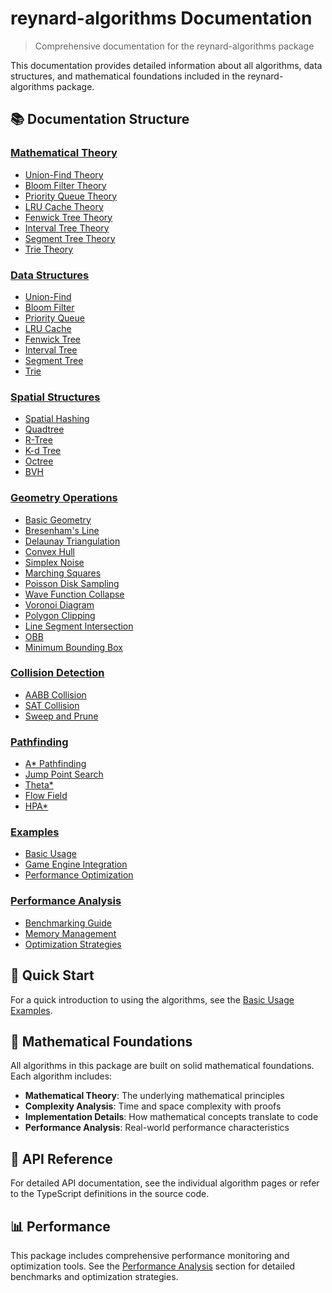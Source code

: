 # reynard-algorithms Documentation

> Comprehensive documentation for the reynard-algorithms package

This documentation provides detailed information about all algorithms, data structures, and mathematical foundations included in the reynard-algorithms package.

## 📚 Documentation Structure

### [Mathematical Theory](./mathematical-theory/)

- [Union-Find Theory](./mathematical-theory/union-find.md)
- [Bloom Filter Theory](./mathematical-theory/bloom-filter.md)
- [Priority Queue Theory](./mathematical-theory/priority-queue.md)
- [LRU Cache Theory](./mathematical-theory/lru-cache.md)
- [Fenwick Tree Theory](./mathematical-theory/fenwick-tree.md)
- [Interval Tree Theory](./mathematical-theory/interval-tree.md)
- [Segment Tree Theory](./mathematical-theory/segment-tree.md)
- [Trie Theory](./mathematical-theory/trie.md)

### [Data Structures](./algorithms/data-structures/)

- [Union-Find](./algorithms/data-structures/union-find.md)
- [Bloom Filter](./algorithms/data-structures/bloom-filter.md)
- [Priority Queue](./algorithms/data-structures/priority-queue.md)
- [LRU Cache](./algorithms/data-structures/lru-cache.md)
- [Fenwick Tree](./algorithms/data-structures/fenwick-tree.md)
- [Interval Tree](./algorithms/data-structures/interval-tree.md)
- [Segment Tree](./algorithms/data-structures/segment-tree.md)
- [Trie](./algorithms/data-structures/trie.md)

### [Spatial Structures](./algorithms/spatial-structures/)

- [Spatial Hashing](./algorithms/spatial-structures/spatial-hashing.md)
- [Quadtree](./algorithms/spatial-structures/quadtree.md)
- [R-Tree](./algorithms/spatial-structures/r-tree.md)
- [K-d Tree](./algorithms/spatial-structures/kdtree.md)
- [Octree](./algorithms/spatial-structures/octree.md)
- [BVH](./algorithms/spatial-structures/bvh.md)

### [Geometry Operations](./algorithms/geometry/)

- [Basic Geometry](./algorithms/geometry/basic-geometry.md)
- [Bresenham's Line](./algorithms/geometry/bresenham.md)
- [Delaunay Triangulation](./algorithms/geometry/delaunay.md)
- [Convex Hull](./algorithms/geometry/convex-hull.md)
- [Simplex Noise](./algorithms/geometry/simplex-noise.md)
- [Marching Squares](./algorithms/geometry/marching-squares.md)
- [Poisson Disk Sampling](./algorithms/geometry/poisson-disk.md)
- [Wave Function Collapse](./algorithms/geometry/wave-function-collapse.md)
- [Voronoi Diagram](./algorithms/geometry/voronoi.md)
- [Polygon Clipping](./algorithms/geometry/polygon-clipping.md)
- [Line Segment Intersection](./algorithms/geometry/line-intersection.md)
- [OBB](./algorithms/geometry/obb.md)
- [Minimum Bounding Box](./algorithms/geometry/min-bounding-box.md)

### [Collision Detection](./algorithms/collision-detection/)

- [AABB Collision](./algorithms/collision-detection/aabb.md)
- [SAT Collision](./algorithms/collision-detection/sat.md)
- [Sweep and Prune](./algorithms/collision-detection/sweep-and-prune.md)

### [Pathfinding](./algorithms/pathfinding/)

- [A* Pathfinding](./algorithms/pathfinding/astar.md)
- [Jump Point Search](./algorithms/pathfinding/jps.md)
- [Theta*](./algorithms/pathfinding/theta-star.md)
- [Flow Field](./algorithms/pathfinding/flow-field.md)
- [HPA*](./algorithms/pathfinding/hpa-star.md)

### [Examples](./examples/)

- [Basic Usage](./examples/basic-usage.md)
- [Game Engine Integration](./examples/game-engine-integration.md)
- [Performance Optimization](./examples/performance-optimization.md)

### [Performance Analysis](./performance/)

- [Benchmarking Guide](./performance/benchmarking.md)
- [Memory Management](./performance/memory-management.md)
- [Optimization Strategies](./performance/optimization-strategies.md)

## 🚀 Quick Start

For a quick introduction to using the algorithms, see the [Basic Usage Examples](./examples/basic-usage.md).

## 📖 Mathematical Foundations

All algorithms in this package are built on solid mathematical foundations. Each algorithm includes:

- **Mathematical Theory**: The underlying mathematical principles
- **Complexity Analysis**: Time and space complexity with proofs
- **Implementation Details**: How mathematical concepts translate to code
- **Performance Analysis**: Real-world performance characteristics

## 🔧 API Reference

For detailed API documentation, see the individual algorithm pages or refer to the TypeScript definitions in the source code.

## 📊 Performance

This package includes comprehensive performance monitoring and optimization tools. See the [Performance Analysis](./performance/) section for detailed benchmarks and optimization strategies.
